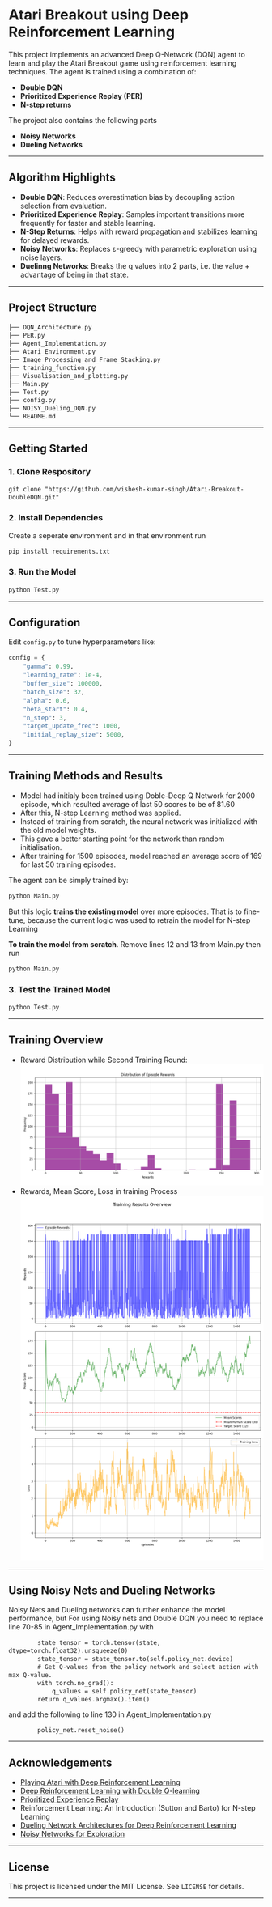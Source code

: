 # Atari Breakout using Deep Reinforcement Learning

This project implements an advanced Deep Q-Network (DQN) agent to learn and play the Atari Breakout game using reinforcement learning techniques. The agent is trained using a combination of:

* **Double DQN**
* **Prioritized Experience Replay (PER)**
* **N-step returns**

The project also contains the following parts
* **Noisy Networks**
* **Dueling Networks**

---

## Algorithm Highlights

* **Double DQN**: Reduces overestimation bias by decoupling action selection from evaluation.
* **Prioritized Experience Replay**: Samples important transitions more frequently for faster and stable learning.
* **N-Step Returns**: Helps with reward propagation and stabilizes learning for delayed rewards.
* **Noisy Networks**: Replaces ε-greedy with parametric exploration using noise layers.
* **Duelinng Networks**: Breaks the q values into 2 parts, i.e. the value + advantage of being in that state.

---

## Project Structure

```
├── DQN_Architecture.py                   
├── PER.py                               
├── Agent_Implementation.py         
├── Atari_Environment.py                
├── Image_Processing_and_Frame_Stacking.py 
├── training_function.py
├── Visualisation_and_plotting.py           
├── Main.py                                
├── Test.py                           
├── config.py 
├── NOISY_Dueling_DQN.py                               
└── README.md
```

---

## Getting Started

### 1. Clone Respository

```git
git clone "https://github.com/vishesh-kumar-singh/Atari-Breakout-DoubleDQN.git"
```

### 2. Install Dependencies
Create a seperate environment and in that environment run

```bash
pip install requirements.txt
```

### 3. Run the Model
```bash
python Test.py
```

---

## Configuration

Edit `config.py` to tune hyperparameters like:

```python
config = {
    "gamma": 0.99,
    "learning_rate": 1e-4,
    "buffer_size": 100000,
    "batch_size": 32,
    "alpha": 0.6,
    "beta_start": 0.4,
    "n_step": 3,
    "target_update_freq": 1000,
    "initial_replay_size": 5000,
}
```
---
## Training Methods and Results

* Model had initialy been trained using Doble-Deep Q Network for 2000 episode, which resulted average of last 50 scores to be of 81.60
* After this, N-step Learning method was applied.
* Instead of training from scratch, the neural network was initialized with the old model weights.
* This gave a better starting point for the network than random initialisation.
* After training for 1500 episodes, model reached an average score of 169 for last 50 training episodes.


The agent can be simply trained by:

```bash
python Main.py
```
But this logic **trains the existing model** over more episodes. That is to fine-tune, because the current logic was used to retrain the model for N-step Learning<br>

**To train the model from scratch**. Remove lines 12 and 13 from Main.py then run

```bash
python Main.py
```

### 3. Test the Trained Model

```bash
python Test.py
```

---
## Training Overview
- Reward Distribution while Second Training Round:
![Score Distribution](finetuned_results_overview.png)
- Rewards, Mean Score, Loss in training Process
![Score Distribution](fine_tuned_results.png)
---
## Using Noisy Nets and Dueling Networks

Noisy Nets and Dueling networks can further enhance the model performance, but For using Noisy nets and Double DQN you need to replace line 70-85 in Agent_Implementation.py with
```
        state_tensor = torch.tensor(state, dtype=torch.float32).unsqueeze(0)
        state_tensor = state_tensor.to(self.policy_net.device)
        # Get Q-values from the policy network and select action with max Q-value.
        with torch.no_grad():
            q_values = self.policy_net(state_tensor)
        return q_values.argmax().item()
```
and add the following to line 130 in Agent_Implementation.py
```
        policy_net.reset_noise()
```
---

## Acknowledgements

- <a href=https://arxiv.org/pdf/1312.5602>Playing Atari with Deep Reinforcement Learning</a>
- <a href=https://arxiv.org/pdf/1509.06461>Deep Reinforcement Learning with Double Q-learning</a>
- <a href=https://arxiv.org/pdf/1511.05952>Prioritized Experience Replay</a>
- Reinforcement Learning: An Introduction (Sutton and Barto) for N-step Learning
- <a href=https://arxiv.org/pdf/1511.06581>Dueling Network Architectures for Deep Reinforcement Learning</a>
- <a href=https://arxiv.org/pdf/1706.10295>Noisy Networks for Exploration</a>

---

## License

This project is licensed under the MIT License. See `LICENSE` for details.

---
